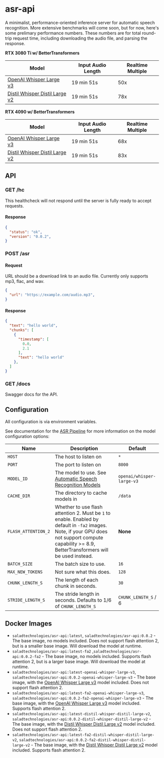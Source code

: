 # asr-api
A minimalist, performance-oriented inference server for automatic speech recognition. More extensive benchmarks will come soon, but for now, here's some prelimary performance numbers. These numbers are for total round-trip request time, including downloading the audio file, and parsing the response.

**RTX 3080 Ti w/ BetterTransformers**

| Model | Input Audio Length | Realtime Multiple |
| --- | --- | --- |
| [OpenAI Whisper Large v3](openai/whisper-large-v3) | 19 min 51s | 50x |
| [Distil Whisper Distil Large v2](https://huggingface.co/distil-whisper/distil-large-v2) | 19 min 51s | 78x

**RTX 4090 w/ BetterTransformers**

| Model | Input Audio Length | Realtime Multiple |
| --- | --- | --- |
| [OpenAI Whisper Large v3](openai/whisper-large-v3) | 19 min 51s | 68x |
| [Distil Whisper Distil Large v2](https://huggingface.co/distil-whisper/distil-large-v2) | 19 min 51s | 83x

## API

### GET /hc

This healthcheck will not respond until the server is fully ready to accept requests.

#### Response

```json
{
  "status": "ok",
  "version": "0.0.2",
}
```

### POST /asr

#### Request

URL should be a download link to an audio file. Currently only supports mp3, flac, and wav.

```json
{
  "url": "https://example.com/audio.mp3",
}
```

#### Response

```json
{
  "text": "hello world",
  "chunks": [
    {
      "timestamp": [
        0.0,
        2.1
      ],
      "text": "hello world"
    },
  ]
}
```

### GET /docs

Swagger docs for the API.

## Configuration

All configuration is via environment variables.

See documentation for the [ASR Pipeline](https://huggingface.co/docs/transformers/main/en/main_classes/pipelines#transformers.AutomaticSpeechRecognitionPipeline) for more information on the model configuration options:

| Name | Description | Default |
| --- | --- | --- |
| `HOST` | The host to listen on | `*` |
| `PORT` | The port to listen on | `8000` |
| `MODEL_ID` | The model to use. See [Automatic Speech Recognition Models](https://huggingface.co/models?pipeline_tag=automatic-speech-recognition&sort=trending) | `openai/whisper-large-v3` |
| `CACHE_DIR` | The directory to cache models in | `/data` |
| `FLASH_ATTENTION_2` | Whether to use flash attention 2. Must be `1` to enable. Enabled by default in `-fa2` images. Note, if your GPU does not support compute capability >= 8.9, BetterTransformers will be used instead.  | **None** |
| `BATCH_SIZE` | The batch size to use. | `16` |
| `MAX_NEW_TOKENS` | Not sure what this does. | `128` |
| `CHUNK_LENGTH_S` | The length of each chunk in seconds. | `30` |
| `STRIDE_LENGTH_S` | The stride length in seconds. Defaults to 1/6 of `CHUNK_LENGTH_S` | `CHUNK_LENGTH_S` / 6 |


## Docker Images

- `saladtechnologies/asr-api:latest`, `saladtechnologies/asr-api:0.0.2` - The base image, no models included. Does not support flash attention 2, but is a smaller base image. Will download the model at runtime.
- `saladtechnologies/asr-api:latest-fa2` ,`saladtechnologies/asr-api:0.0.2-fa2` - The base image, no models included. Supports flash attention 2, but is a larger base image. Will download the model at runtime.
- `saladtechnologies/asr-api:latest-openai-whisper-large-v3`, `saladtechnologies/asr-api:0.0.2-openai-whisper-large-v3` - The base image, with the [OpenAI Whisper Large v3](openai/whisper-large-v3) model included. Does not support flash attention 2.
- `saladtechnologies/asr-api:latest-fa2-openai-whisper-large-v3`, `saladtechnologies/asr-api:0.0.2-fa2-openai-whisper-large-v3` - The base image, with the [OpenAI Whisper Large v3](openai/whisper-large-v3) model included. Supports flash attention 2.
- `saladtechnologies/asr-api:latest-distil-whisper-distil-large-v2`, `saladtechnologies/asr-api:0.0.2-distil-whisper-distil-large-v2` - The base image, with the [Distil Whisper Distil Large v2](https://huggingface.co/distil-whisper/distil-large-v2) model included. Does not support flash attention 2.
- `saladtechnologies/asr-api:latest-fa2-distil-whisper-distil-large-v2`, `saladtechnologies/asr-api:0.0.2-fa2-distil-whisper-distil-large-v2` - The base image, with the [Distil Whisper Distil Large v2](https://huggingface.co/distil-whisper/distil-large-v2) model included. Supports flash attention 2.
